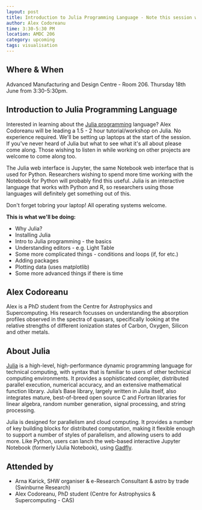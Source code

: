 ```yaml
---
layout: post
title: Introduction to Julia Programming Language - Note this session will run on *Thursday from 3:30pm*
author: Alex Codoreanu
time: 3:30-5:30 PM
location: AMDC 206
category: upcoming
tags: visualisation
---
```


## Where & When

Advanced Manufacturing and Design Centre - Room 206. Thursday 18th June from 3:30-5:30pm.

## Introduction to Julia Programming Language

Interested in learning about the [Julia programming](http://en.wikipedia.org/wiki/Julia_(programming_language)) language? Alex Codoreanu will be leading a 1.5 - 2 hour tutorial/workshop on Julia. No experience required. We'll be setting up laptops at the start of the session. If you've never heard of Julia but what to see what it's all about please come along.  Those wishing to listen in while working on other projects are welcome to come along too.

The Julia web interface is Jupyter, the same Notebook web interface that is used for Python. Researchers wishing to spend more time working with the Notebook for Python will probably find this useful. Julia is an interactive language that works with Python and R, so researchers using those languages will definitely get something out of this.

Don't forget tobring your laptop! All operating systems welcome. 

**This is what we'll be doing:**

* Why Julia? 
* Installing Julia
* Intro to Julia programming - the basics
* Understanding editors - e.g. Light Table
* Some more complicated things - conditions and loops (if, for etc.)
* Adding packages
* Plotting data (uses matplotlib)
* Some more advanced things if there is time

## Alex Codoreanu

Alex is a PhD student from the Centre for Astrophysics and Supercomputing. His research focusses on understanding the absorption profiles observed in the spectra of quasars, specifically looking at the relative strengths of different ionization states of Carbon, Oxygen, Silicon and other metals.

## About Julia

[Julia](http://julialang.org) is a high-level, high-performance dynamic programming language for technical computing, with syntax that is familiar to users of other technical computing environments. It provides a sophisticated compiler, distributed parallel execution, numerical accuracy, and an extensive mathematical function library. Julia’s Base library, largely written in Julia itself, also integrates mature, best-of-breed open source C and Fortran libraries for linear algebra, random number generation, signal processing, and string processing.

Julia is designed for parallelism and cloud computing. It provides a number of key building blocks for distributed computation, making it flexible enough to support a number of styles of parallelism, and allowing users to add more. Like Python, users can lanch the web-based interactive Jupyter Notebook (formerly IJulia Notebook), using [Gadfly](https://github.com/dcjones/Gadfly.jl). 


## Attended by

* Arna Karick, SHW organiser & e-Research Consultant & astro by trade (Swinburne Research)
* Alex Codoreanu, PhD student (Centre for Astrophysics & Supercomputing - CAS)
